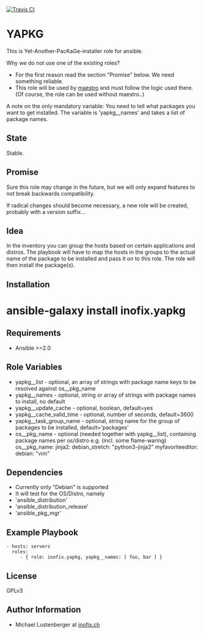 [![Travis CI](https://img.shields.io/travis/inofix/ansible-yapkg.svg?style=flat)](http://travis-ci.org/inofix/ansible-yapkg)


YAPKG
=====

This is Yet-Another-PacKaGe-installer role for ansible.

Why we do not use one of the existing roles?

* For the first reason read the section "Promise" below. We need something reliable.
* This role will be used by [maestro](https://github.com/inofix/maestro) and must follow the logic used there. (Of course, the role can be used without maestro..)

A note on the only mandatory variable: You need to tell what packages you want to get installed.
The variable is 'yapkg\_\_names' and takes a list of package names.


State
-----

Stable.

Promise
-------

Sure this role may change in the future, but we will only expand features to not break backwards compatibility.

If radical changes should become necessary, a new role will be created, probably with a version suffix...


Idea
----

In the inventory you can group the hosts based on certain applications and distros. The playbook will have to map the hosts in the groups to the actual name of the package to be installed and pass it on to this role. The role will then install the package(s).


Installation
------------

 # ansible-galaxy install inofix.yapkg

Requirements
------------

* Ansible >=2.0

Role Variables
--------------

* yapkg\_\_list - optional, an array of strings with package name keys to be resolved against os\_\_pkg\_name
* yapkg\_\_names - optional, string or array of strings with package names to install, no default
* yapkg\_\_update\_cache - optional, boolean, default=yes
* yapkg\_\_cache\_valid\_time - optional, number of seconds, default=3600
* yapkg\_\_task\_group\_name - optional, string name for the group of packages to be installed, default='packages'
* os\_\_pkg\_name - optional (needed together with yapkg\_\_list), containing package names per os/distro e.g. (incl. some flame-waring)
 os\_\_pkg\_name:
   jinja2:
     debian_stretch: "python3-jinja2"
   myfavoriteeditor:
     debian: "vim"

Dependencies
------------

* Currently only "Debian" is supported
* It will test for the OS/Distro, namely
 * 'ansible\_distribution'
 * 'ansible\_distribution\_release'
 * 'ansible\_pkg\_mgr'

Example Playbook
----------------

    - hosts: servers
      roles:
         - { role: inofix.yapkg, yapkg__names: [ foo, bar ] }

License
-------

GPLv3

Author Information
------------------

* Michael Lustenberger at [inofix.ch](http://www.inofix.ch)

